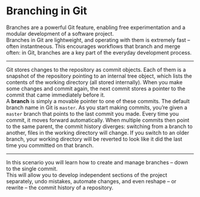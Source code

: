 # Branching in Git

Branches are a powerful Git feature, enabling free experimentation and a modular development of a software project.  
Branches in Git are lightweight, and operating with them is extremely fast – often instantneous. This encourages workflows that branch and merge often: in Git, branches are a key part of the everyday development process.  

---

Git stores changes to the repository as commit objects. Each of them is a snapshot of the repository pointing to an internal tree object, which lists the contents of the working directory (all stored internally). When you make some changes and commit again, the next commit stores a pointer to the commit that came immediately before it.  
A **branch** is simply a movable pointer to one of these commits. The default branch name in Git is `master`. As you start making commits, you’re given a `master` branch that points to the last commit you made. Every time you commit, it moves forward automatically. When multiple commits then point to the same parent, the commit history diverges: switching from a branch to another, files in the working directory will change. If you switch to an older branch, your working directory will be reverted to look like it did the last time you committed on that branch.

---

In this scenario you will learn how to create and manage branches – down to the single commit.  
This will allow you to develop independent sections of the project separately, undo mistakes, automate changes, and even reshape – or rewrite – the commit history of a repository.

